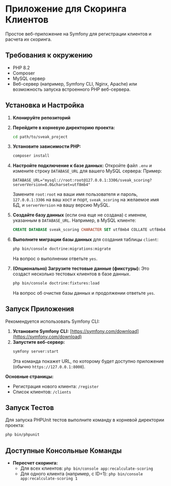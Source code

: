 # Приложение для Скоринга Клиентов

Простое веб-приложение на Symfony для регистрации клиентов и расчета их скоринга.

## Требования к окружению

*   PHP 8.2
*   Composer
*   MySQL сервер
*   Веб-сервер (например, Symfony CLI, Nginx, Apache) или возможность запуска встроенного PHP веб-сервера.

## Установка и Настройка

1.  **Клонируйте репозиторий**

2.  **Перейдите в корневую директорию проекта:**
    ```bash
    cd path/to/sveak_project
    ```

3.  **Установите зависимости PHP:**
    ```bash
    composer install
    ```

4.  **Настройте подключение к базе данных:**
    Откройте файл `.env` и измените строку `DATABASE_URL` для вашего MySQL сервера:
    Пример:
    ```env
    DATABASE_URL="mysql://root:root@127.0.0.1:3306/sveak_scoring?serverVersion=8.0&charset=utf8mb4"
    ```
    Замените `root:root` на ваши имя пользователя и пароль, `127.0.0.1:3306` на ваш хост и порт, `sveak_scoring` на желаемое имя БД, и `serverVersion` на вашу версию MySQL.

5.  **Создайте базу данных** (если она еще не создана) с именем, указанным в `DATABASE_URL`.
    Например, в MySQL клиенте:
    ```sql
    CREATE DATABASE sveak_scoring CHARACTER SET utf8mb4 COLLATE utf8mb4_unicode_ci;
    ```

6.  **Выполните миграции базы данных** для создания таблицы `client`:
    ```bash
    php bin/console doctrine:migrations:migrate
    ```
    На вопрос о выполнении ответьте `yes`.

7.  **(Опционально) Загрузите тестовые данные (фикстуры):**
    Это создаст несколько тестовых клиентов в базе данных.
    ```bash
    php bin/console doctrine:fixtures:load
    ```
    На вопрос об очистке базы данных и продолжении ответьте `yes`.

## Запуск Приложения

Рекомендуется использовать Symfony CLI:

1.  **Установите Symfony CLI:** [https://symfony.com/download](https://symfony.com/download)
2.  **Запустите веб-сервер:**
    ```bash
    symfony server:start
    ```
    Эта команда покажет URL, по которому будет доступно приложение (обычно `https://127.0.0.1:8000`).

**Основные страницы:**
*   Регистрация нового клиента: `/register`
*   Список клиентов: `/clients`

## Запуск Тестов

Для запуска PHPUnit тестов выполните команду в корневой директории проекта:
```bash
php bin/phpunit
```

## Доступные Консольные Команды

*   **Пересчет скоринга:**
    *   Для всех клиентов: `php bin/console app:recalculate-scoring`
    *   Для одного клиента (например, с ID=1): `php bin/console app:recalculate-scoring 1` 